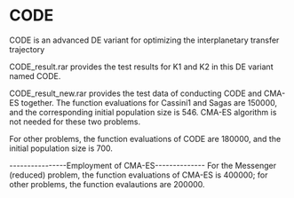 # CODE
CODE is an advanced DE variant for optimizing the interplanetary transfer trajectory

CODE_result.rar provides the test results for K1 and K2 in this DE variant named CODE.

CODE_result_new.rar provides the test data of conducting CODE and CMA-ES together. The function evaluations for Cassini1 and Sagas are 150000, and the corresponding initial population size is 546. CMA-ES algorithm is not needed for these two problems.

For other problems, the function evaluations of CODE are 180000, and the initial population size is 700. 

----------------Employment of CMA-ES--------------
For the Messenger (reduced) problem, the function evaluations of CMA-ES is 400000; for other problems, the function evalautions are 200000.
